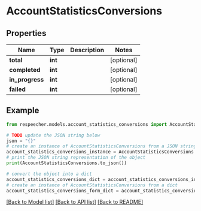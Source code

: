 # AccountStatisticsConversions


## Properties

Name | Type | Description | Notes
------------ | ------------- | ------------- | -------------
**total** | **int** |  | [optional] 
**completed** | **int** |  | [optional] 
**in_progress** | **int** |  | [optional] 
**failed** | **int** |  | [optional] 

## Example

```python
from respeecher.models.account_statistics_conversions import AccountStatisticsConversions

# TODO update the JSON string below
json = "{}"
# create an instance of AccountStatisticsConversions from a JSON string
account_statistics_conversions_instance = AccountStatisticsConversions.from_json(json)
# print the JSON string representation of the object
print(AccountStatisticsConversions.to_json())

# convert the object into a dict
account_statistics_conversions_dict = account_statistics_conversions_instance.to_dict()
# create an instance of AccountStatisticsConversions from a dict
account_statistics_conversions_form_dict = account_statistics_conversions.from_dict(account_statistics_conversions_dict)
```
[[Back to Model list]](../README.md#documentation-for-models) [[Back to API list]](../README.md#documentation-for-api-endpoints) [[Back to README]](../README.md)


